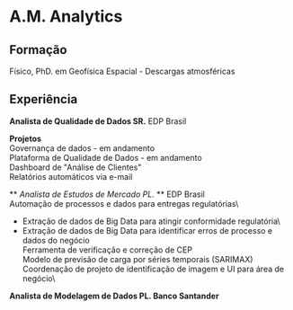# A.M. Analytics

## Formação
Físico, PhD. em Geofísica Espacial - Descargas atmosféricas

## Experiência
**Analista de Qualidade de Dados SR.** EDP Brasil

**Projetos** \
Governança de dados - em andamento\
Plataforma de Qualidade de Dados - em andamento\
Dashboard de "Análise de Clientes"\
Relatórios automáticos via e-mail


** *Analista de Estudos de Mercado PL.* ** EDP Brasil\
Automação de processos e dados para entregas regulatórias\
  - Extração de dados de Big Data para atingir conformidade regulatória\
  - Extração de dados de Big Data para identificar erros de processo e dados do negócio\
Ferramenta de verificação e correção de CEP\
Modelo de previsão de carga por séries temporais (SARIMAX)\
Coordenação de projeto de identificação de imagem e UI para área de negócio\


**Analista de Modelagem de Dados PL. Banco Santander**

